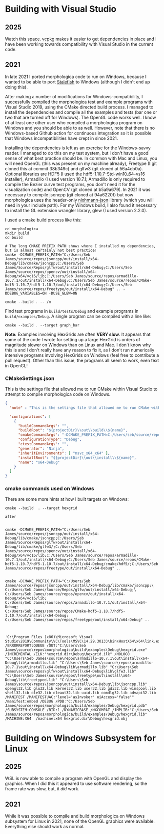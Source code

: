 ﻿# Building with Visual Studio

## 2025

Watch this space. [vcpkg](https://github.com/microsoft/vcpkg) makes it easier to get dependencies in place and I have been working towards compatibility with Visual Studio in the current code.

## 2021 

In late 2021 I ported morphologica code to run on Windows, because I
wanted to be able to port [Stalefish](https://github.com/ABRG-Models/Stalefish) to Windows (although I didn't end up doing this).

After making a number of modifications for Windows-compatibility, I successfully compiled the morphologica test and example programs with Visual Studio 2019, using the CMake directed build process.
I managed to install the dependencies and compile all the examples and tests (bar one or two that are turned off for Windows).
The OpenGL code works well.
I know of at least one other user who compiled a morphologica program on Windows and you should be able to as well.
However, note that there is no Windows-based Github action for continuous integration so it is possible that Windows incompatibilities have crept in since 2021.

Installing the dependencies is left as an exercise for the Windows-savvy reader.
I managed to do this on my test system, but I don't have a good sense of what best practice should be.
In common with Mac and Linux, you will need OpenGL (this was present on my machine already), Freetype (I git cloned this at commit 38b349c) and glfw3 (git cloned at 56a4cb0a).
Optional libraries are HDF5 (I used the hdf5-1.10.7-Std-win10_64-vs16 installer), Armadillo (I used version 10.7.1; Armadillo is only required to compile the Bezier curve test programs, you don't need it for the visualization code) and OpenCV (git cloned at b5a9a679).
In 2021 it was necessary to compile jsoncpp (git cloned at 94a6220f) but now morphologica uses the header-only [nlohmann-json](https://github.com/nlohmann/json) library (which you will need in your include path).
For my Windows build, I also found it necessary to install the GL extension wrangler library, glew (I used version 2.2.0).

I used a cmake build process like this:

```
cd morphologica
mkdir build
cd build

# The long CMAKE_PREFIX_PATH shows where I installed my dependencies, but is almost certainly not best practice!
cmake -DCMAKE_PREFIX_PATH="C:/Users/Seb James/source/repos/jsoncpp/out/install/x64-Debug/lib/cmake/jsoncpp;C:/Users/Seb James/Source/Repos/glfw/out/install/x64-Debug;C:/Users/Seb James/source/repos/opencv/out/install/x64-Debug/x64/vc16/lib;C:/Users/Seb James/source/repos/armadillo-10.7.1/out/install/x64-Debug;C:/Users/Seb James/source/repos/CMake-hdf5-1.10.7/hdf5-1.10.7/out/install/x64-Debug;C:/Users/Seb James/source/repos/freetype/out/install/x64-Debug" .. -DDEBUG_VARIABLES=ON -DUSE_GLEW=ON

cmake --build . -- /m
```

Find test programs in ```build/tests/Debug``` and example programs in ```build/examples/Debug```. A single program can be compiled with a line like:

```
cmake --build . --target graph_bar
```

**Note:** Examples involving HexGrids are often **VERY slow**.
It appears that some of the code I wrote for setting up a large HexGrid is orders of magnitude slower on Windows than on Linux and Mac.
I don't know why this is and I don't really have any reason to fix it, as I don't run numerically intensive programs involving HexGrids on Windows (feel free to contribute a pull request).
Other than this issue, the programs all seem to work, even text in OpenGL!

### CMakeSettings.json

This is the settings file that allowed me to run CMake within Visual Studio to attempt to compile morphologica code on Windows.

```json
{
  "note" : "This is the settings file that allowed me to run CMake within Visual Studio to attempt to compile morphologica code on Windows.",

  "configurations": [
    {
      "buildCommandArgs": "",
      "buildRoot": "${projectDir}\\out\\build\\${name}",
      "cmakeCommandArgs": "-DCMAKE_PREFIX_PATH=C:/Users/seb/source/repos/jsoncpp/out/install/x64-Debug/lib/cmake/jsoncpp;C:/Users/seb/Source/Repos/glfw/out/install/x64-Debug/lib/cmake/glfw3/;C:/Users/seb/source/repos/opencv/out/install/x64-Debug/x64/vc16/lib;C:/Users/seb/source/repos/armadillo-10.7.1/out/install/x64-Debug;C:/Users/seb/source/repos/CMake-hdf5-1.10.7/hdf5-1.10.7/out/install/x64-Debug/cmake/hdf5/;C:/Users/seb/source/repos/freetype/out/install/x64-Debug",
      "configurationType": "Debug",
      "ctestCommandArgs": "",
      "generator": "Ninja",
      "inheritEnvironments": [ "msvc_x64_x64" ],
      "installRoot": "${projectDir}\\out\\install\\${name}",
      "name": "x64-Debug"
    }
  ]
}
```

### cmake commands used on Windows

There are some more hints at how I built targets on Windows:

```
cmake --build  . --target hexgrid

after


cmake -DCMAKE_PREFIX_PATH="C:/Users/Seb James/source/repos/jsoncpp/out/install/x64-Debug/lib/cmake/jsoncpp;C:/Users/Seb James/Source/Repos/glfw/out/install/x64-Debug/lib/cmake/glfw3/;C:/Users/Seb James/source/repos/opencv/out/install/x64-Debug/x64/vc16/lib;C:/Users/Seb James/source/repos/armadillo-10.7.1/out/install/x64-Debug;C:/Users/Seb James/source/repos/CMake-hdf5-1.10.7/hdf5-1.10.7/out/install/x64-Debug/cmake/hdf5/;C:/Users/Seb James/source/repos/freetype/out/install/x64-Debug" ..


cmake -DCMAKE_PREFIX_PATH="C:/Users/Seb James/source/repos/jsoncpp/out/install/x64-Debug/lib/cmake/jsoncpp;\
C:/Users/Seb James/Source/Repos/glfw/out/install/x64-Debug;\
C:/Users/Seb James/source/repos/opencv/out/install/x64-Debug/x64/vc16/lib;
C:/Users/Seb James/source/repos/armadillo-10.7.1/out/install/x64-Debug;
C:/Users/Seb James/source/repos/CMake-hdf5-1.10.7/hdf5-1.10.7/out/install/x64-Debug;
C:/Users/Seb James/source/repos/freetype/out/install/x64-Debug" ..



'C:\Program Files (x86)\Microsoft Visual Studio\2019\Community\VC\Tools\MSVC\14.29.30133\bin\HostX64\x64\link.exe' /ERRORREPORT:QUEUE /OUT:"C:\Users\Seb James\source\repos\morphologica\build\examples\Debug\hexgrid.exe" /INCREMENTAL /ILK:"hexgrid.dir\Debug\hexgrid.ilk" /NOLOGO "C:\Users\Seb James\source\repos\armadillo-10.7.1\out\install\x64-Debug\lib\armadillo.lib" "C:\Users\Seb James\source\repos\armadillo-10.7.1\out\install\x64-Debug\lib\armadillo.lib" "C:\Users\Seb James\source\repos\glfw\out\install\x64-Debug\lib\glfw3.lib" "C:\Users\Seb James\source\repos\freetype\out\install\x64-Debug\lib\freetyped.lib" "C:\Users\Seb James\source\repos\jsoncpp\out\install\x64-Debug\lib\jsoncpp.lib" opengl32.lib glu32.lib kernel32.lib user32.lib gdi32.lib winspool.lib shell32.lib ole32.lib oleaut32.lib uuid.lib comdlg32.lib advapi32.lib /MANIFEST /MANIFESTUAC:"level='asInvoker' uiAccess='false'" /manifest:embed /DEBUG /PDB:"C:/Users/Seb James/source/repos/morphologica/build/examples/Debug/hexgrid.pdb" /SUBSYSTEM:CONSOLE /BID:1 /DYNAMICBASE /NXCOMPAT /IMPLIB:"C:/Users/Seb James/source/repos/morphologica/build/examples/Debug/hexgrid.lib" /MACHINE:X64  /machine:x64 hexgrid.dir\Debug\hexgrid.obj

```

# Building on Windows Subsystem for Linux

## 2025

WSL is now able to compile a program with OpenGL and display the graphics. When I did this it appeared to use software rendering, so the frame rate was slow, but, it *did* work.

## 2021

While it was possible to compile and build morphologica on Windows subsystem for Linux in 2021, none of the OpenGL graphics were available.
Everything else should work as normal.
